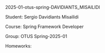 2025-01-otus-spring-DAVIDIANTS_MISAILIDI

Student: Sergio Davidiants Misailidi

Course: Spring Framework Developer

Group: OTUS Spring-2025-01

Homeworks:

	
